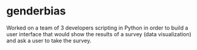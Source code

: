 # genderbias
Worked on a team of 3 developers scripting in Python in order to build a user interface that would show the results of a survey (data visualization) and ask a user to take the survey.
